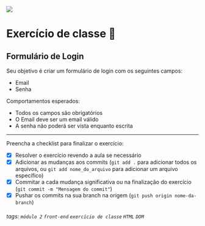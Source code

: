 ![](https://i.imgur.com/xG74tOh.png)

# Exercício de classe 🏫

## Formulário de Login

Seu objetivo é criar um formulário de login com os seguintes campos:
- Email
- Senha

Comportamentos esperados:
- Todos os campos são obrigatórios
- O Email deve ser um email válido
- A senha não poderá ser vista enquanto escrita
---

Preencha a checklist para finalizar o exercício:

- [x] Resolver o exercício revendo a aula se necessário
- [x] Adicionar as mudanças aos commits (`git add .` para adicionar todos os arquivos, ou `git add nome_do_arquivo` para adicionar um arquivo específico)
- [x] Commitar a cada mudança significativa ou na finalização do exercício (`git commit -m "Mensagem do commit"`)
- [x] Pushar os commits na sua branch na origem (`git push origin nome-da-branch`)

###### tags: `módulo 2` `front-end` `exercício de classe` `HTML` `DOM`
